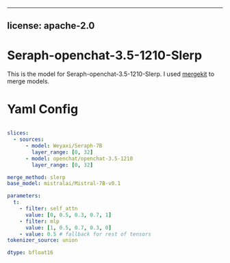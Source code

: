 
---
license: apache-2.0
---
# Seraph-openchat-3.5-1210-Slerp

This is the model for Seraph-openchat-3.5-1210-Slerp. I used [mergekit](https://github.com/cg123/mergekit) to merge models.

# Yaml Config

```yaml

slices:
  - sources:
      - model: Weyaxi/Seraph-7B
        layer_range: [0, 32]
      - model: openchat/openchat-3.5-1210
        layer_range: [0, 32]

merge_method: slerp
base_model: mistralai/Mistral-7B-v0.1

parameters:
  t:
    - filter: self_attn
      value: [0, 0.5, 0.3, 0.7, 1]
    - filter: mlp
      value: [1, 0.5, 0.7, 0.3, 0]
    - value: 0.5 # fallback for rest of tensors
tokenizer_source: union

dtype: bfloat16

```
